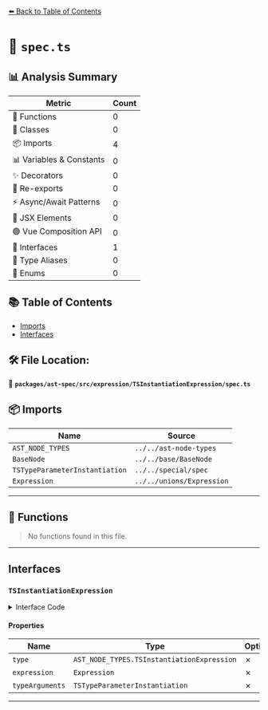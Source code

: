 [⬅️ Back to Table of Contents](../../../../../index.md)

# 📄 `spec.ts`

## 📊 Analysis Summary

| Metric | Count |
|--------|-------|
| 🔧 Functions | 0 |
| 🧱 Classes | 0 |
| 📦 Imports | 4 |
| 📊 Variables & Constants | 0 |
| ✨ Decorators | 0 |
| 🔄 Re-exports | 0 |
| ⚡ Async/Await Patterns | 0 |
| 💠 JSX Elements | 0 |
| 🟢 Vue Composition API | 0 |
| 📐 Interfaces | 1 |
| 📑 Type Aliases | 0 |
| 🎯 Enums | 0 |

## 📚 Table of Contents

- [Imports](#imports)
- [Interfaces](#interfaces)

## 🛠️ File Location:
📂 **`packages/ast-spec/src/expression/TSInstantiationExpression/spec.ts`**

## 📦 Imports

| Name | Source |
|------|--------|
| `AST_NODE_TYPES` | `../../ast-node-types` |
| `BaseNode` | `../../base/BaseNode` |
| `TSTypeParameterInstantiation` | `../../special/spec` |
| `Expression` | `../../unions/Expression` |


---

## 🔧 Functions

> No functions found in this file.


---

## Interfaces

### `TSInstantiationExpression`

<details><summary>Interface Code</summary>

```ts
export interface TSInstantiationExpression extends BaseNode {
  type: AST_NODE_TYPES.TSInstantiationExpression;
  expression: Expression;
  typeArguments: TSTypeParameterInstantiation;
}
```
</details>

#### Properties

| Name | Type | Optional | Description |
|------|------|----------|-------------|
| `type` | `AST_NODE_TYPES.TSInstantiationExpression` | ✗ |  |
| `expression` | `Expression` | ✗ |  |
| `typeArguments` | `TSTypeParameterInstantiation` | ✗ |  |


---
